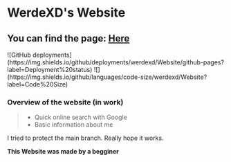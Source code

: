 # WerdeXD's Website

## You can find the page: [Here](https://werdexd.github.io/Website/)

<p onclick="return false">![GitHub deployments](https://img.shields.io/github/deployments/werdexd/Website/github-pages?label=Deployment%20status) ![](https://img.shields.io/github/languages/code-size/werdexd/Website?label=Code%20Size)

### Overview of the website (in work)
 
> * Quick online search with Google
> * Basic information about me

I tried to protect the main branch. Really hope it works.

__This Website was made by a begginer__